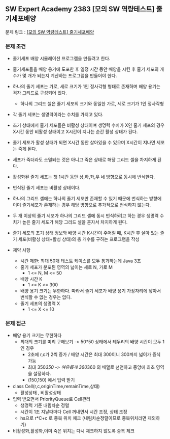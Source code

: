 ## SW Expert Academy 2383 [모의 SW 역량테스트] 줄기세포배양

문제
링크 : [[모의 SW 역량테스트] 줄기세포배양](https://swexpertacademy.com/main/code/problem/problemDetail.do?contestProbId=AWXRJ8EKe48DFAUo&categoryId=AWXRJ8EKe48DFAUo&categoryType=CODE&problemTitle=%EC%97%AD%EB%9F%89&orderBy=RECOMMEND_COUNT&selectCodeLang=ALL&select-1=&pageSize=10&pageIndex=1)

### 문제 조건

- 줄기세포 배양 시뮬레이션 프로그램을 만들려고 한다.
- 줄기세포들을 배양 용기에 도포한 후 일정 시간 동안 배양을 시킨 후 줄기 세포의 개수가 몇 개가 되는지 계산하는 프로그램을 만들어야 한다.
- 하나의 줄기 세포는 가로, 세로 크기가 1인 정사각형 형태로 존재하며 배양 용기는 격자 그리드로 구성되어 있다.
    - 하나의 그리드 셀은 줄기 세포의 크기와 동일한 가로, 세로 크기가 1인 정사각형
- 각 줄기 세포는 생명력이라는 수치를 가지고 있다.
- 초기 상태에서 줄기 세포들은 비활성 상태이며 생명력 수치가 X인 줄기 세포의 경우 X시간 동안 비활성 상태이고 X시간이 지나는 순간 활성 상태가 된다.
- 줄기 세포가 활성 상태가 되면 X시간 동안 살아있을 수 있으며 X시간이 지나면 세포는 죽게 된다.
- 세포가 죽더라도 소멸되는 것은 아니고 죽은 상태로 해당 그리드 셀을 차지하게 된다.
- 활성화된 줄기 세포는 첫 1시간 동안 상,하,좌,우 네 방향으로 동시에 번식한다.
- 번식된 줄기 세포는 비활성 상태이다.
- 하나의 그리드 셀에는 하나의 줄기 세포만 존재할 수 있기 때문에 번식하는 방향에 이미 줄기세포가 존재하는 경우 해당 방향으로 추가적으로 번식하지 않는다.
- 두 개 이상의 줄기 세포가 하나의 그리드 셀에 동시 번식하려고 하는 경우 생명력 수치가 높은 줄기 세포가 해당 그리드 셀을 혼자서 차지하게 된다.
- 줄기 세포의 초기 상태 정보와 배양 시간 K시간이 주어질 때, K시간 후 살아 있는 줄기 세포(비활성 상태+활성 상태)의 총 개수를 구하는 프로그램을 작성

- 제약 사항
    - 시간 제한: 최대 50개 테스트 케이스를 모두 통과하는데 Java 3초
    - 줄기 세포가 분포된 영역의 넓이는 세로 N, 가로 M
        - 1 <= N, M <= 50
    - 배양 시간 K
        - 1 <= K <= 300
    - 배양 용기 크기는 무한하다. 따라서 줄기 세포가 배양 용기 가장자리에 닿아서 번식할 수 없는 경우는 없다.
    - 줄기 세포의 생명력 X
        - 1 <= X <= 10

### 문제 접근
- 배양 용기 크기는 무한하다
  - 최대의 크기를 미리 구해보기 -> 50*50 상태에서 테두리의 배양 시간이 모두 1인 경우
    - 2초에 r,c가 2씩 증가 / 배양 시간은 최대 300이니 300까지 넓이가 증식 가능
    - 최대 350*350 -> 여유롭게 360*360 의 배열로 선언하고 중앙에 최초 영역을 설정하자.
    - (150,150) 에서 입력 받기
- class Cell(r,c,originTime,remainTime,상태) 
  -  활성상태 , 비활성상태
- 입력 받으면서 PriorityQueue로 Cell관리 
  - 생명력 기준 내림차순 정렬 
  - 시간이 1초 지날때마다 Cell 꺼내면서 시간 조정, 상태 조정
  - hs으로 r*C+c 로 중복 위치 체크 (내림차순정렬이므로 중복위치라면 제외하기)
- 비활성화,활성화,이미 죽은 위치는 다시 체크하지 않도록 중복 체크
